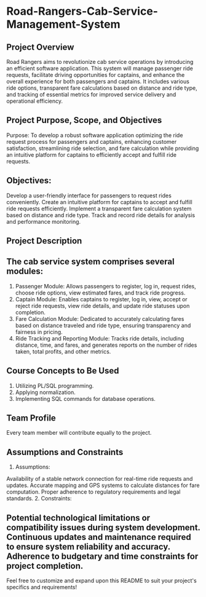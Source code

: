 # Road-Rangers-Cab-Service-Management-System
## Project Overview
Road Rangers aims to revolutionize cab service operations by introducing an efficient software application. This system will manage passenger ride requests, facilitate driving opportunities for captains, and enhance the overall experience for both passengers and captains. It includes various ride options, transparent fare calculations based on distance and ride type, and tracking of essential metrics for improved service delivery and operational efficiency.

## Project Purpose, Scope, and Objectives
Purpose: To develop a robust software application optimizing the ride request process for passengers and captains, enhancing customer satisfaction, streamlining ride selection, and fare calculation while providing an intuitive platform for captains to efficiently accept and fulfill ride requests.

## Objectives:

Develop a user-friendly interface for passengers to request rides conveniently.
Create an intuitive platform for captains to accept and fulfill ride requests efficiently.
Implement a transparent fare calculation system based on distance and ride type.
Track and record ride details for analysis and performance monitoring.
## Project Description
## The cab service system comprises several modules:

1. Passenger Module: Allows passengers to register, log in, request rides, choose ride options, view estimated fares, and track ride progress.
2. Captain Module: Enables captains to register, log in, view, accept or reject ride requests, view ride details, and update ride statuses upon completion.
3. Fare Calculation Module: Dedicated to accurately calculating fares based on distance traveled and ride type, ensuring transparency and fairness in pricing.
4. Ride Tracking and Reporting Module: Tracks ride details, including distance, time, and fares, and generates reports on the number of rides taken, total profits, and other metrics.
## Course Concepts to Be Used
1. Utilizing PL/SQL programming.
2. Applying normalization.
3. Implementing SQL commands for database operations.
## Team Profile
Every team member will contribute equally to the project.

## Assumptions and Constraints
1. Assumptions:

Availability of a stable network connection for real-time ride requests and updates.
Accurate mapping and GPS systems to calculate distances for fare computation.
Proper adherence to regulatory requirements and legal standards.
2. Constraints:

Potential technological limitations or compatibility issues during system development.
Continuous updates and maintenance required to ensure system reliability and accuracy.
Adherence to budgetary and time constraints for project completion.
------------------------------------------------------------------------------------------------------
Feel free to customize and expand upon this README to suit your project's specifics and requirements!
